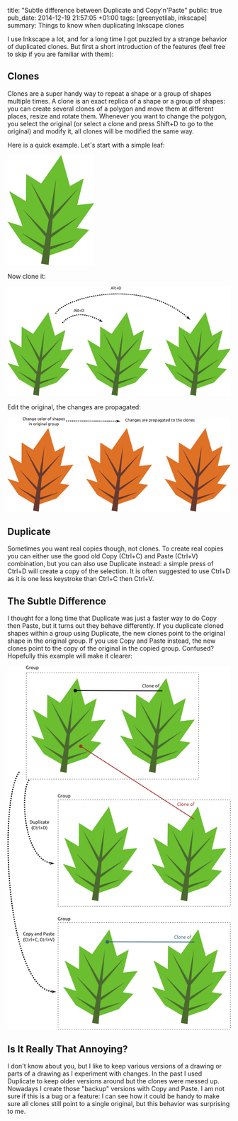 title: "Subtle difference between Duplicate and Copy'n'Paste"
public: true
pub_date: 2014-12-19 21:57:05 +01:00
tags: [greenyetilab, inkscape]
summary: Things to know when duplicating Inkscape clones


I use Inkscape a lot, and for a long time I got puzzled by a strange behavior of duplicated clones. But first a short introduction of the features (feel free to skip if you are familiar with them):

## Clones

Clones are a super handy way to repeat a shape or a group of shapes multiple times. A clone is an exact replica of a shape or a group of shapes: you can create several clones of a polygon and move them at different places, resize and rotate them. Whenever you want to change the polygon, you select the original (or select a clone and press Shift+D to go to the original) and modify it, all clones will be modified the same way.

Here is a quick example. Let's start with a simple leaf:

![A leaf](clone-1.png)

Now clone it:

![Cloned leaves](clone-2.png)

Edit the original, the changes are propagated:

![Edited clones](clone-3.png)

## Duplicate

Sometimes you want real copies though, not clones. To create real copies  you can either use the good old Copy (Ctrl+C) and Paste (Ctrl+V) combination, but you can also use Duplicate instead: a simple press of Ctrl+D will create a copy of the selection. It is often suggested to use Ctrl+D as it is one less keystroke than Ctrl+C then Ctrl+V.

## The Subtle Difference

I thought for a long time that Duplicate was just a faster way to do Copy then Paste, but it turns out they behave differently. If you duplicate cloned shapes within a group using Duplicate, the new clones point to the original shape in the original group. If you use Copy and Paste instead, the new clones point to the copy of the original in the copied group. Confused? Hopefully this example will make it clearer:

![Difference between Copy+Paste and Duplicate](difference.png)

## Is It Really That Annoying?

I don't know about you, but I like to keep various versions of a drawing or parts of a drawing as I experiment with changes. In the past I used Duplicate to keep older versions around but the clones were messed up. Nowadays I create those "backup" versions with Copy and Paste. I am not sure if this is a bug or a feature: I can see how it could be handy to make sure all clones still point to a single original, but this behavior was surprising to me.
